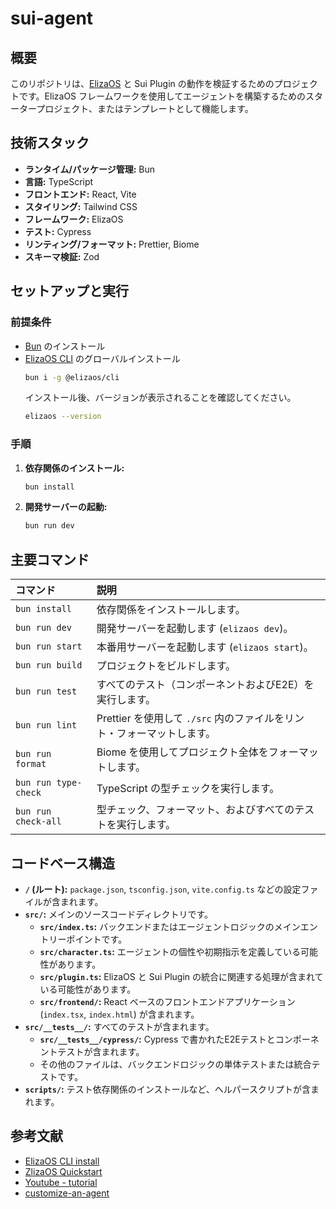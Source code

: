 # sui-agent

## 概要

このリポジトリは、[ElizaOS](https://docs.elizaos.ai/) と Sui Plugin の動作を検証するためのプロジェクトです。ElizaOS フレームワークを使用してエージェントを構築するためのスタータープロジェクト、またはテンプレートとして機能します。

## 技術スタック

- **ランタイム/パッケージ管理:** Bun
- **言語:** TypeScript
- **フロントエンド:** React, Vite
- **スタイリング:** Tailwind CSS
- **フレームワーク:** ElizaOS
- **テスト:** Cypress
- **リンティング/フォーマット:** Prettier, Biome
- **スキーマ検証:** Zod

## セットアップと実行

### 前提条件

- [Bun](https://bun.sh/) のインストール
- [ElizaOS CLI](https://docs.elizaos.ai/installation) のグローバルインストール
  ```bash
  bun i -g @elizaos/cli
  ```
  インストール後、バージョンが表示されることを確認してください。
  ```bash
  elizaos --version
  ```

### 手順

1.  **依存関係のインストール:**
    ```bash
    bun install
    ```

2.  **開発サーバーの起動:**
    ```bash
    bun run dev
    ```

## 主要コマンド

| コマンド | 説明 |
| :--- | :--- |
| `bun install` | 依存関係をインストールします。 |
| `bun run dev` | 開発サーバーを起動します (`elizaos dev`)。 |
| `bun run start` | 本番用サーバーを起動します (`elizaos start`)。 |
| `bun run build` | プロジェクトをビルドします。 |
| `bun run test` | すべてのテスト（コンポーネントおよびE2E）を実行します。 |
| `bun run lint` | Prettier を使用して `./src` 内のファイルをリント・フォーマットします。 |
| `bun run format` | Biome を使用してプロジェクト全体をフォーマットします。 |
| `bun run type-check` | TypeScript の型チェックを実行します。 |
| `bun run check-all` | 型チェック、フォーマット、およびすべてのテストを実行します。 |

## コードベース構造

- **`/` (ルート):** `package.json`, `tsconfig.json`, `vite.config.ts` などの設定ファイルが含まれます。
- **`src/`:** メインのソースコードディレクトリです。
  - **`src/index.ts`:** バックエンドまたはエージェントロジックのメインエントリーポイントです。
  - **`src/character.ts`:** エージェントの個性や初期指示を定義している可能性があります。
  - **`src/plugin.ts`:** ElizaOS と Sui Plugin の統合に関連する処理が含まれている可能性があります。
  - **`src/frontend/`:** React ベースのフロントエンドアプリケーション (`index.tsx`, `index.html`) が含まれます。
- **`src/__tests__/`:** すべてのテストが含まれます。
  - **`src/__tests__/cypress/`:** Cypress で書かれたE2Eテストとコンポーネントテストが含まれます。
  - その他のファイルは、バックエンドロジックの単体テストまたは統合テストです。
- **`scripts/`:** テスト依存関係のインストールなど、ヘルパースクリプトが含まれます。

## 参考文献

- [ElizaOS CLI install](https://docs.elizaos.ai/installation)
- [ZlizaOS Quickstart](https://docs.elizaos.ai/quickstart)
- [Youtube - tutorial](https://www.youtube.com/watch?v=MP4ldEqmTiE&list=PLrjBjP4nU8ehOgKAa0-XddHzE0KK0nNvS&index=3)
- [customize-an-agent](https://docs.elizaos.ai/guides/customize-an-agent)
